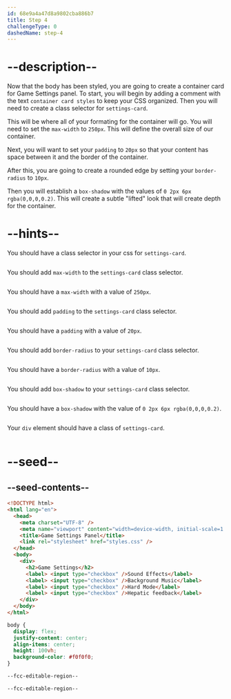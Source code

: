 ```yaml
---
id: 68e9a4a47d8a9802cba886b7
title: Step 4
challengeType: 0
dashedName: step-4
---
```


# --description--

Now that the body has been styled, you are going to create a container card for Game Settings panel. To start, you will begin by adding a comment with the text `container card styles` to keep your CSS organized.
Then you will need to create a class selector for `settings-card`.

This will be where all of your formating for the container will go. You will need to set the `max-width` to `250px`. This will define the overall size of our container.

Next, you will want to set your `padding` to `20px` so that your content has space between it and the border of the container.

After this, you are going to create a rounded edge by setting your `border-radius` to `10px`.

Then you will establish a `box-shadow` with the values of `0 2px 6px rgba(0,0,0,0.2)`. This will create a subtle "lifted" look that will create depth for the container.

# --hints--

You should have a class selector in your css for `settings-card`.

```js

```

You should add `max-width` to the `settings-card` class selector.

```js

```

You should have a `max-width` with a value of `250px`.

```js

```

You should add `padding` to the `settings-card` class selector.

```js

```

You should have a `padding` with a value of `20px`.

```js

```

You should add `border-radius` to your `settings-card` class selector.

```js

```

You should have a `border-radius` with a value of `10px`.

```js

```

You should add `box-shadow` to your `settings-card` class selector.

```js

```

You should have a `box-shadow` with the value of `0 2px 6px rgba(0,0,0,0.2)`.

```js

```

Your `div` element should have a class of `settings-card`.

```js

```

# --seed--

## --seed-contents--

```html
<!DOCTYPE html>
<html lang="en">
  <head>
    <meta charset="UTF-8" />
    <meta name="viewport" content="width=device-width, initial-scale=1.0" />
    <title>Game Settings Panel</title>
    <link rel="stylesheet" href="styles.css" />
  </head>
  <body>
    <div>
      <h2>Game Settings</h2>
      <label> <input type="checkbox" />Sound Effects</label>
      <label> <input type="checkbox" />Background Music</label>
      <label> <input type="checkbox" />Hard Mode</label>
      <label> <input type="checkbox" />Hepatic feedback</label>
    </div>
  </body>
</html>
```

```css
body {
  display: flex;
  justify-content: center;
  align-items: center;
  height: 100vh;
  background-color: #f0f0f0;
}

--fcc-editable-region--

--fcc-editable-region--
```
